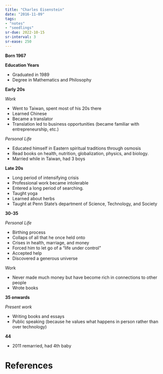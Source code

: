 ```yaml
---
title: "Charles Eisenstein"
date: "2016-11-09"
tags:
- "notes"
- "seedlings"
sr-due: 2022-10-15
sr-interval: 3
sr-ease: 250
---
```


**Born 1967**

**Education Years**

- Graduated in 1989
- Degree in Mathematics and Philosophy

**Early 20s**

*Work*

- Went to Taiwan, spent most of his 20s there
- Learned Chinese
- Became a translator
- Translation led to business opportunities (became familiar with entrepreneurship, etc.)

*Personal Life*

- Educated himself in Eastern spiritual traditions through osmosis
- Read books on health, nutrition, globalization, physics, and biology.
- Married while in Taiwan, had 3 boys

**Late 20s**

- Long period of intensifying crisis
- Professional work became intolerable
- Entered a long period of searching.
- Taught yoga
- Learned about herbs
- Taught at Penn State’s department of Science, Technology, and Society

**30-35**

*Personal Life*

- Birthing process
- Collaps of all that he once held onto
- Crises in health, marriage, and money
- Forced him to let go of a “life under control”
- Accepted help
- Discovered a generous universe

Work

- Never made much money but have become rich in connections to other people
- Wrote books

**35 onwards**

*Present work*

- Writing books and essays
- Public speaking (because he values what happens in person rather than over technology)

**44**

- 2011 remarried, had 4th baby

# References
